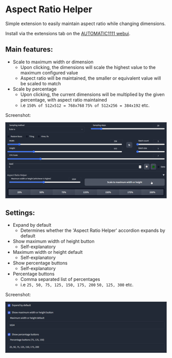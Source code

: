 # Aspect Ratio Helper

Simple extension to easily maintain aspect ratio while changing dimensions.

Install via the extensions tab on the [AUTOMATIC1111 webui](https://github.com/AUTOMATIC1111/stable-diffusion-webui).

## Main features:

- Scale to maximum width or dimension
  - Upon clicking, the dimensions will scale the highest value to the maximum configured value
  - Aspect ratio will be maintained, the smaller or equivalent value will be scaled to match
- Scale by percentage
  - Upon clicking, the current dimensions will be multiplied by the given percentage, with aspect ratio maintained
  - i.e `150% of 512x512 = 768x768` `75% of 512x256 = 384x192` etc.

Screenshot:

![user-interface.png](docs%2Fuser-interface.png)

## Settings:

- Expand by default
  - Determines whether the 'Aspect Ratio Helper' accordion expands by default
- Show maximum width of height button
  - Self-explanatory
- Maximum width or height default
  - Self-explanatory
- Show percentage buttons
  - Self-explanatory
- Percentage buttons
  - Comma separated list of percentages
  - i.e `25, 50, 75, 125, 150, 175, 200` `50, 125, 300` etc.

Screenshot:

![settings.png](docs%2Fsettings.png)
